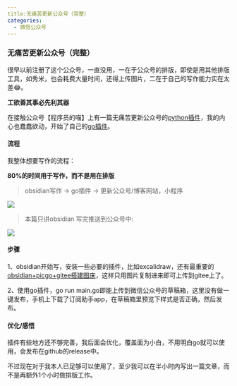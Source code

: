 ```yaml
---
title:无痛苦更新公众号（完整）
categories:
  - 微信公众号
---
```

### 无痛苦更新公众号（完整）
很早以前注册了这个公众号，一直没用，一在于公众号的排版，即使是用其他排版工具，如秀米，也会耗费大量时间，还得上传图片，二在于自己的写作能力实在太差😂。

**工欲善其事必先利其器**

在接触公众号【程序员的喵】上有一篇无痛苦更新公众号的[python插件](https://github.com/chenyukang/markdown-to-wechat)，我的内心也蠢蠢欲动，开始了自己的[go插件](https://github.com/cjyzwg/markdown-wechat)。

#### **流程**

我整体想要写作的流程：

**80%的时间用于写作，而不是用在排版**

> obsidian写作 -> go插件 -> 更新公众号/博客网站，小程序

![](https://gitee.com/cjyzwg/img/raw/master/202203171021868.png)

> 本篇只讲obsidian 写完推送到公众号中:

![](https://gitee.com/cjyzwg/img/raw/master/202203171050806.png)


#### **步骤**
1、obsidian开始写，安装一些必要的插件，比如excalidraw，还有最重要的[obsidian+picgo+gitee搭建图床](https://www.cnblogs.com/zd2021/p/15483878.html)，这样只用图片复制进来即可上传到gitee上了。

2、使用go插件，go run main.go即能上传到微信公众号的草稿箱，这里没有做一键发布，手机上下载了订阅助手app，在草稿箱里预览下样式是否正确，然后发布。

#### **优化/感悟**
插件有些地方还不够完善，我后面会优化，覆盖面为小白，不用明白go就可以使用，会发布在github的release中。

不过现在对于我本人已足够可以使用了，至少我可以在半小时内写出一篇文章，而不是再额外1个小时做排版工作。